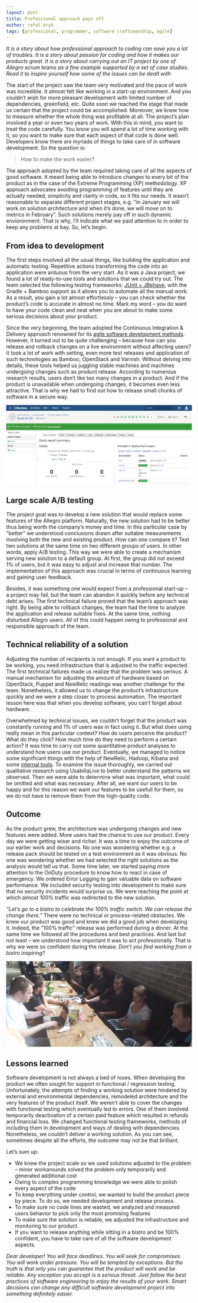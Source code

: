 ```yaml
---
layout: post
title: Professional approach pays off
author: rafal.bryk
tags: [professional, programmer, software craftsmanship, agile]
---
```


_It is a story about how professional approach to coding can save you a lot of troubles. It is a story about passion for coding and how 
it makes our products great. It is a story about carrying out an IT project by one of Allegro scrum teams as a fine example supported by 
a set of case studies. Read it to inspire yourself how some of the issues can be dealt with_

The start of the project saw the team very motivated and the pace of work was incredible. It almost felt like working in a start-up 
environment. And you couldn’t wish for more pleasant development with limited number of dependencies, greenfield, etc. Quite soon we 
reached the stage that made us certain that the project could be accomplished. Moreover, we knew how to measure whether the whole thing 
was profitable at all. The project’s plan involved a year or even two years of work. With this in mind, you want to treat the code 
carefully. You know you will spend a lot of time working with it, so you want to make sure that each aspect of that code is done well. 
Developers know there are myriads of things to take care of in software development. So the question is:

> How to make the work easier?

The approach adopted by the team required taking care of all the aspects of good software. It meant being able to introduce changes to 
every bit of the product as in the case of the Extreme Programming (XP) methodology. XP approach advocates avoiding programming of features 
until they are actually needed, simplicity and clarity in code, so it fits our needs. It wasn’t reasonable to separate different project 
stages, e.g. “in January we will work on solution architecture and when it’s done, we will move on to metrics in February”. Such solutions 
merely pay off in such dynamic envioronment. That is why, I’ll indicate what we paid attention to in order to keep any problems at bay. So, 
let’s begin.

## From idea to development

The first steps involved all the usual things, like building the application and automatic testing. Repetitive actions 
transforming the code into an application were arduous from the very start. As it was a Java project, we found a lot of ready-to-use tools 
and solutions that we could try out. The team selected the following testing frameworks: 
[JUnit + JBehave](http://allegro.tech/2015/03/acceptance-testing-with-jbehave-and-gradle.html), with the Gradle + Bamboo support as it 
allows you to automate all the manual work. As a result, you gain a lot almost effortlessly – you can check whether the product’s code 
is accurate in almost no time. Mark my word – you do want to have your code clean and neat when you are about 
to make some serious decisions about your product.

Since the very beginning, the team adopted the Continuous Integration & Delivery approach renowned for its [agile software development 
methods](http://allegro.tech/agile). However, it turned out to be quite challenging – because how can you release and rollback changes on a live 
environment without affecting users? It took a lot of work with setting, even more test releases and application of such technologies as 
Bamboo, OpenStack and Varnish. Without delving into details, these tools helped us juggling stable machines and machines undergoing changes 
such as product release. According to numerous research results, users don’t like too many changes in a product. And if the product is 
unavailable when undergoing changes, it becomes even less attractive. That is why we had to find out how to release small chunks of 
software in a secure way.

![bamboo](/img/articles/2016-03-14-professional-approach-pays-off/from-idea-to-development.png "Bamboo")

## Large scale A/B testing

The project goal was to develop a new solution that would replace some features of the Allegro platform. Naturally, the new solution had 
to be better thus being worth the company’s money and time. In this particular case by “better” we understood conclusions drawn after 
suitable measurements involving both the new and existing product. How can one compare it? Test two solutions at the same time on two 
different groups of users. In other words, apply A/B testing. This way we were able to create a mechanism serving new solution to a 
default group. At first, the group did not exceed 1% of users, but it was easy to adjust and increase that number. The implementation of 
this approach was crucial in terms of continuous learning and gaining user feedback.

Besides, it was something one would expect from a professional start-up – a project may fail, but the team can abandon it quickly before 
any technical debt arises. The first technical failure proved that the team’s approach was right. By being able to rollback changes, 
the team had the time to analyze the application and release suitable fixes. At the 
same time, nothing disturbed Allegro users. All of this could happen owing to professional and responsible approach of the team.

## Technical reliability of a solution

Adjusting the number of recipients is not enough. If you want a product to be working, you need infrastructure that is adjusted to the 
traffic expected. The first technical failures made us realize that the problem was serious. A manual mechanism for adjusting the amount 
of hardware based on OpenStack, Puppet and NewRelic readings was another challenge for the team. Nonetheless, it allowed us to change the 
product’s infrastructure quickly and we were a step closer to process automation. The important lesson here was that when you develop 
software, you can’t forget about hardware.

Overwhelmed by technical issues, we couldn’t forget that the product was constantly running and 1% of users was in fact using it. But what 
does using really mean in this particular context? How do users perceive the product? What do they click? How much time do they need to 
perform a certain action? It was time to carry out some quantitative product analyses to understand how users use our product. Eventually, 
we managed to notice some significant things with the help of NewRelic, Hadoop, Kibana and some 
[internal tools](http://allegro.tech/2015/09/scaling-graphite.html). To examine the issue thoroughly, we carried out qualitative research 
using UsabillaLive to better understand the patterns we observed. Then we were able to determine what was important, what could be omitted 
and what was necessary. After all, we want our users to be happy and for this reason we want our features to be usefull for them, so we 
do not have to remove them from the high-quality code.

## Outcome

As the product grew, the architecture was undergoing changes and new features were added. More users had the chance to use our product. 
Every day we were getting wiser and richer. It was a time to enjoy the outcome of our earlier work and decisions. No one was wondering 
whether e.g. a release pack should be tested on a test environment as it was obvious. No one was wondering whether we had selected the 
right solutions as the analysis would tell us that. Some time later, we started paying more attention to the OnDuty procedure to know how 
to react in case of emergency. We ordered Error Logging to gain valuable data on software performance. We included security testing into 
development to make sure that no security incidents would surprise us. We were reaching the point at which almost 100% traffic was 
redirected to the new solution. 

_“Let’s go to a bistro to celebrate the 100% traffic switch. We can release the change there.”_ There were no technical or process-related 
obstacles. We knew our product was good and knew we did a good job when developing it. Indeed, the “100% traffic” release was performed 
during a dinner. At the same time we followed all the procedures and best practices. And last but not least – we understood how important 
it was to act professionally. That is why we were so confident during the release. _Don’t you find working from a bistro inspiring?_

![bistro](/img/articles/2016-03-14-professional-approach-pays-off/outcome.jpg "Release from bistro")

## Lessons learned

Software development is not always a bed of roses. When developing the product we often sought for support in functional / regression testing. 
Unfortunately, the attempts of finding a working solution were hindered by external and environmental dependencies, remodeled architecture 
and the very features of the product itself. We weren’t able to cover the changes with functional testing which eventually led to errors. 
One of them involved temporarily deactivation of a certain paid feature which resulted in refunds and financial loss. We changed functional 
testing frameworks, methods of including them in development and ways of dealing with dependencies. Nonetheless, we couldn’t deliver a 
working solution. As you can see, sometimes despite all the efforts, the outcome may not be that brilliant.

Let’s sum up:

 * We knew the project scale so we used solutions adjusted to the problem – minor workarounds solved the problem only temporarily and 
generated additional cost
 * Owing to complex programming knowledge we were able to polish every aspect of the code
 * To keep everything under control, we wanted to build the product piece by piece. To do so, we needed development and release process.
 * To make sure no code lines are wasted, we analyzed and measured users behavior to pick only the most promising features
 * To make sure the solution is reliable, we adjusted the infrastructure and monitoring to our product.
 * If you want to release anything while sitting in a bistro and be 100% confident, you have to take care of all the software development 
aspects. 


_Dear developer! You will face deadlines. You will seek for compromises. You will work under pressure. You will be tempted by exceptions. 
But the truth is that only you can guarantee that the product will work and be reliable. Any exception you accept is a serious threat. 
Just follow the best practices of software engineering to enjoy the results of your work. Smart decisions can change any difficult 
software development project into something definitely easier._